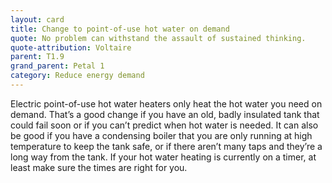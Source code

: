 ```yaml
---
layout: card
title: Change to point-of-use hot water on demand
quote: No problem can withstand the assault of sustained thinking.
quote-attribution: Voltaire
parent: T1.9
grand_parent: Petal 1
category: Reduce energy demand
---
```


<p>Electric point-of-use hot water heaters only heat the hot water you need on demand. That’s a good change if you have an old, badly insulated tank that could fail soon or if you can’t predict when hot water is needed.  It can also be good if you have a condensing boiler that you are only running at high temperature to keep the tank safe, or if there aren’t many taps and they’re a long way from the tank.  If your hot water heating is currently on a timer, at least make sure the times are right for you.</p> 


